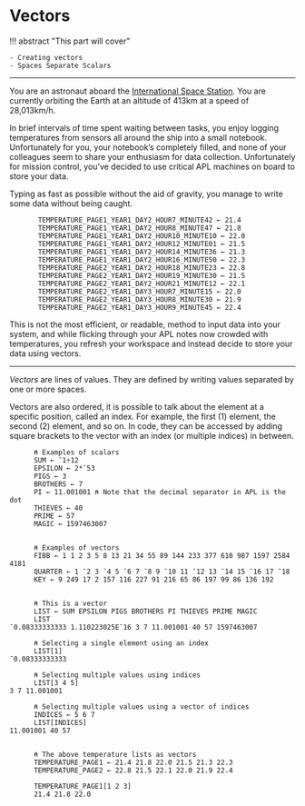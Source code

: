 # Vectors

!!! abstract "This part will cover"

    - Creating vectors
    - Spaces Separate Scalars

---

You are an astronaut aboard the [International Space Station](https://archive.org/details/MeetMeAtTheStationiss). You are currently orbiting the Earth at an altitude of 413km at a speed of 28,013km/h.

In brief intervals of time spent waiting between tasks, you enjoy logging temperatures from sensors all around the ship into a small notebook. Unfortunately for you, your notebook’s completely filled, and none of your colleagues seem to share your enthusiasm for data collection. Unfortunately for mission control, you’ve decided to use critical APL machines on board to store your data.

Typing as fast as possible without the aid of gravity, you manage to write some data without being caught.

```apl
       TEMPERATURE_PAGE1_YEAR1_DAY2_HOUR7_MINUTE42 ← 21.4
       TEMPERATURE_PAGE1_YEAR1_DAY2_HOUR8_MINUTE47 ← 21.8
       TEMPERATURE_PAGE1_YEAR1_DAY2_HOUR10_MINUTE10 ← 22.0
       TEMPERATURE_PAGE1_YEAR1_DAY2_HOUR12_MINUTE01 ← 21.5
       TEMPERATURE_PAGE1_YEAR1_DAY2_HOUR14_MINUTE36 ← 21.3
       TEMPERATURE_PAGE1_YEAR1_DAY2_HOUR16_MINUTE50 ← 22.3
       TEMPERATURE_PAGE2_YEAR1_DAY2_HOUR18_MINUTE23 ← 22.8
       TEMPERATURE_PAGE2_YEAR1_DAY2_HOUR19_MINUTE30 ← 21.5
       TEMPERATURE_PAGE2_YEAR1_DAY2_HOUR21_MINUTE12 ← 22.1
       TEMPERATURE_PAGE2_YEAR1_DAY3_HOUR7_MINUTE15 ← 22.0
       TEMPERATURE_PAGE2_YEAR1_DAY3_HOUR8_MINUTE30 ← 21.9
       TEMPERATURE_PAGE2_YEAR1_DAY3_HOUR9_MINUTE45 ← 22.4
```

This is not the most efficient, or readable, method to input data into your system, and while flicking through your APL notes now crowded with temperatures, you refresh your workspace and instead decide to store your data using vectors.

---

*Vectors* are lines of values. They are defined by writing values separated by one or more spaces. 
	
Vectors are also ordered, it is possible to talk about the element at a specific position, called an index. For example, the first (1) element, the second (2) element, and so on. In code, they can be accessed by adding square brackets to the vector with an index (or multiple indices) in between.

```apl
      ⍝ Examples of scalars
      SUM ← ¯1÷12
      EPSILON ← 2*¯53
      PIGS ← 3
      BROTHERS ← 7
      PI ← 11.001001 ⍝ Note that the decimal separator in APL is the dot
      THIEVES ← 40
      PRIME ← 57
      MAGIC ← 1597463007


      ⍝ Examples of vectors
      FIBB ← 1 1 2 3 5 8 13 21 34 55 89 144 233 377 610 987 1597 2584 4181
      QUARTER ← 1 ¯2 3 ¯4 5 ¯6 7 ¯8 9 ¯10 11 ¯12 13 ¯14 15 ¯16 17 ¯18
      KEY ← 9 249 17 2 157 116 227 91 216 65 86 197 99 86 136 192 


      ⍝ This is a vector
      LIST ← SUM EPSILON PIGS BROTHERS PI THIEVES PRIME MAGIC
      LIST
¯0.08333333333 1.110223025E¯16 3 7 11.001001 40 57 1597463007

      ⍝ Selecting a single element using an index
      LIST[1] 
¯0.08333333333

      ⍝ Selecting multiple values using indices
      LIST[3 4 5]
3 7 11.001001

      ⍝ Selecting multiple values using a vector of indices
      INDICES ← 5 6 7
      LIST[INDICES] 
11.001001 40 57


      ⍝ The above temperature lists as vectors
      TEMPERATURE_PAGE1 ← 21.4 21.8 22.0 21.5 21.3 22.3
      TEMPERATURE_PAGE2 ← 22.8 21.5 22.1 22.0 21.9 22.4
      
      TEMPERATURE_PAGE1[1 2 3]
      21.4 21.8 22.0
```
